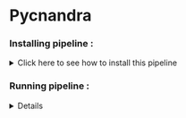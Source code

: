 # Pycnandra



### Installing pipeline :


<details>
  <summary>Click here to see how to install this pipeline</summary>

First, open your terminal. Then, run these two command lines :

    pwd
    /scratch_vol1/fungi

    cd -place_in_your_local_computer
    git clone https://github.com/PLStenger/Pycnandra.git

</details> 



### Running pipeline :

<details>
  
    # For run all pipeline, lunch only this command line : 
    time nohup bash 000_run_all_pipeline_in_one_script.sh &> 000_run_all_pipeline_in_one_script.out
  
    time nohup bash 00_quality_check_by_FastQC.sh &> 00_quality_check_by_FastQC.out
    >real	15m57,102s
    >user	25m7,809s
    >sys	1m18,931s
  
    time nohup bash 01_pooling_sequences.sh &> 01_pooling_sequences.out
    >real	0m2,227s
    >user	0m0,139s
    >sys	0m2,081s
  
    time nohup bash 02_trimmomatic_q30.sh &> 02_trimmomatic_q30.out
    >real	14m42,465s
    >user	112m16,534s
    >sys	4m31,750s

    time nohup bash 03_cleaned_data_quality_check_by_FastQC.sh &> 03_cleaned_data_quality_check_by_FastQC.out
    >real	14m36,768s
    >user	22m51,308s
    >sys	1m8,843s

    time nohup bash 04_qiime2_import_PE.sh &> 04_qiime2_import_PE.out
    >real    2m7,230s
    >user    2m14,750s
    >sys     0m29,133s

    time nohup bash 05_qiime2_denoise_PE.sh &> 05_qiime2_denoise_PE.out
    >
    >
    >
  
    time nohup bash 06_qiime2_tree_PE.sh &> 06_qiime2_tree_PE.out
    >real	2m22,561s
    >user	2m33,893s
    >sys	0m31,216s
  
    time nohup bash 07_qiime2_rarefaction_PE.sh &> 07_qiime2_rarefaction_PE.out
  
  
  
</details> 
